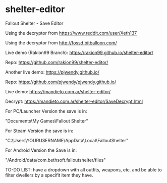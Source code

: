 # shelter-editor
Fallout Shelter - Save Editor

Using the decryptor from https://www.reddit.com/user/Xeth137

Using the decryptor from http://fossd.bitballoon.com/

Live demo (Rakion99 Branch): https://rakion99.github.io/shelter-editor/

Repo: https://github.com/rakion99/shelter-editor/

Another live demo: https://pjwendy.github.io/

Repo: https://github.com/pjwendy/pjwendy.github.io/

Live demo: https://mandieto.com.ar/shelter-editor/

Decrypt: https://mandieto.com.ar/shelter-editor/SaveDecrypt.html


For PC/Launcher Version the save is in:

"Documents\My Games\Fallout Shelter"

For Steam Version the save is in:

"C:\Users\YOURUSERNAME\AppData\Local\FalloutShelter"

For Android Version the Save is in:

"/Android/data/com.bethsoft.falloutshelter/files"





TO-DO LIST:
have a dropdown with all outfits, weapons, etc. and be able to filter dwellers by a specifit item they have.

